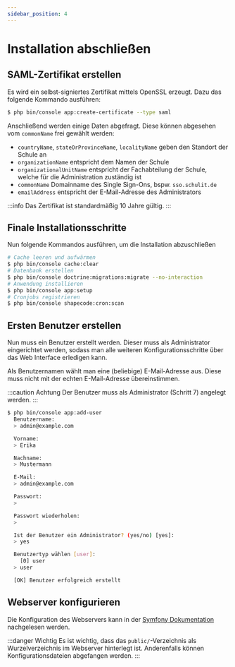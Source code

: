 ```yaml
---
sidebar_position: 4
---
```


# Installation abschließen

## SAML-Zertifikat erstellen

Es wird ein selbst-signiertes Zertifikat mittels OpenSSL erzeugt. Dazu das folgende Kommando ausführen:

```bash
$ php bin/console app:create-certificate --type saml
```

Anschließend werden einige Daten abgefragt. Diese können abgesehen vom `commonName` frei gewählt werden:

* `countryName`, `stateOrProvinceName`, `localityName` geben den Standort der Schule an
* `organizationName` entspricht dem Namen der Schule
* `organizationalUnitName` entspricht der Fachabteilung der Schule, welche für die Administration zuständig ist
* `commonName` Domainname des Single Sign-Ons, bspw. `sso.schulit.de`
* `emailAddress` entspricht der E-Mail-Adresse des Administrators

:::info
Das Zertifikat ist standardmäßig 10 Jahre gültig.
:::

## Finale Installationsschritte

Nun folgende Kommandos ausführen, um die Installation abzuschließen

```bash
# Cache leeren und aufwärmen
$ php bin/console cache:clear
# Datenbank erstellen
$ php bin/console doctrine:migrations:migrate --no-interaction
# Anwendung installieren
$ php bin/console app:setup
# Cronjobs registrieren
$ php bin/console shapecode:cron:scan
```

## Ersten Benutzer erstellen

Nun muss ein Benutzer erstellt werden. Dieser muss als Administrator eingerichtet werden, sodass
man alle weiteren Konfigurationsschritte über das Web Interface erledigen kann.

Als Benutzernamen wählt man eine (beliebige) E-Mail-Adresse aus. Diese muss nicht mit der echten E-Mail-Adresse
übereinstimmen. 

:::caution Achtung
Der Benutzer muss als Administrator (Schritt 7) angelegt werden.
:::

```bash
$ php bin/console app:add-user
  Benutzername:
  > admin@example.com

  Vorname:
  > Erika

  Nachname:
  > Mustermann

  E-Mail:
  > admin@example.com

  Passwort:
  >

  Passwort wiederholen:
  >

  Ist der Benutzer ein Administrator? (yes/no) [yes]:
  > yes

  Benutzertyp wählen [user]:
    [0] user
  > user

  [OK] Benutzer erfolgreich erstellt
```

## Webserver konfigurieren

Die Konfiguration des Webservers kann in der [Symfony Dokumentation](https://symfony.com/doc/current/setup/web_server_configuration.html)
nachgelesen werden.

:::danger Wichtig
Es ist wichtig, dass das `public/`-Verzeichnis als Wurzelverzeichnis im Webserver hinterlegt ist. Anderenfalls können
Konfigurationsdateien abgefangen werden.
:::